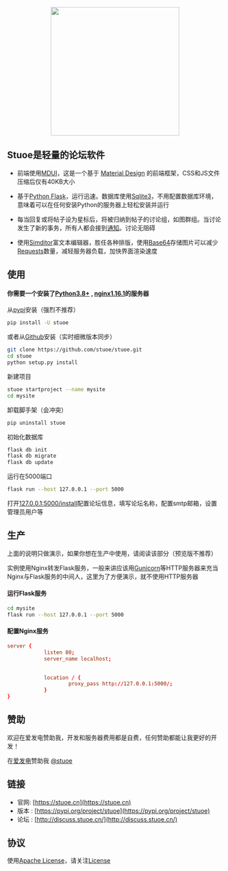 <div align="center">
<img src="https://raw.githubusercontent.com/snbck/stuoe.github.io/master/static/Stuoe.png" width="300" height="300">

</div>


## Stuoe是轻量的论坛软件

* 前端使用[MDUI](https://mdui.org/)，这是一个基于 [Material Design](https://material.io/design/) 的前端框架，CSS和JS文件压缩后仅有40KB大小

* 基于[Python Flask](https://github.com/pallets/flask)，运行迅速。数据库使用[Sqlite3](https://www.sqlite.org/index.html)，不用配置数据库环境，意味着可以在任何安装Python的服务器上轻松安装并运行

* 每当回复或将帖子设为星标后，将被归纳到帖子的讨论组，如图群组。当讨论发生了新的事务，所有人都会接到[通知](https://baike.baidu.com/item/%E9%80%9A%E7%9F%A5/5957034)。讨论无阻碍

* 使用[Simditor](https://simditor.tower.im/)富文本编辑器，胜任各种排版，使用[Base64](https://www.base64decode.org/)存储图片可以减少[Requests](https://github.com/request/request)数量，减轻服务器负载，加快界面渲染速度



## 使用

#### 你需要一个安装了[Python3.8+](https://python.org/) , [nginx1.16.1](https://www.nginx.com/)的服务器

从[pypi](https://pypi.org/project/stuoe)安装（强烈不推荐）
``` bash
pip install -U stuoe
```
或者从[Github](https://github.com/)安装（实时细微版本同步）
``` bash
git clone https://github.com/stuoe/stuoe.git
cd stuoe
python setup.py install
```
新建项目
``` bash
stuoe startproject --name mysite
cd mysite
```
卸载脚手架（会冲突）
``` bash
pip uninstall stuoe
```
初始化数据库
``` bash
flask db init
flask db migrate
flask db update
```
运行在5000端口
``` bash
flask run --host 127.0.0.1 --port 5000
```
打开[127.0.0.1:5000/install](127.0.0.1:5000/install)配置论坛信息，填写论坛名称，配置smtp邮箱，设置管理员用户等


## 生产

上面的说明只做演示，如果你想在生产中使用，请阅读该部分（预览版不推荐）


实例使用Nginx转发Flask服务，一般来讲应该用[Gunicorn](https:/gunicorn.org/)等HTTP服务器来充当Nginx与Flask服务的中间人，这里为了方便演示，就不使用HTTP服务器

#### 运行Flask服务

``` bash
cd mysite
flask run --host 127.0.0.1 --port 5000
```

#### 配置Nginx服务
``` conf
server {    
            listen 80;
            server_name localhost;
            

            location / {
                    proxy_pass http://127.0.0.1:5000/;
            }
}
```

## 赞助
欢迎在爱发电赞助我，开发和服务器费用都是自费，任何赞助都能让我更好的开发！

在[爱发电](http://afdian.net/)赞助我  [@stuoe](http://afdian.net/@stuoe)


## 链接

* 官网:  [https://stuoe.cn](https://stuoe.cn)
* 版本 : [https://pypi.org/project/stuoe](https://pypi.org/project/stuoe)
* 论坛 : [http://discuss.stuoe.cn/](http://discuss.stuoe.cn/)

## 协议
使用[Apache License](http://www.apache.org/licenses/)，请关注[License](https://github.com/stuoe/stuoe/blob/master/LICENSE)


